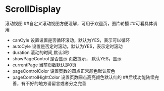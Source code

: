 # ScrollDisplay
滚动视图
##自定义滚动视图方便理解，可用于欢迎页，图片轮播
##可看具体调用
* canCyle 设置设置是否循环滚动，默认为YES，表示可以循环
* autoCyle  设置是否定时滚动，默认为YES，表示定时滚动
* duration 滚动的时间,默认3秒
* showPageControl 是否显示 页数提示， 默认YES，显示
* currentPage 当前页数默认是0页
* pageControlColor  设置页数的圆点正常颜色默认灰色
*  pageControlHightColor 设置页数圆点高亮颜色默认红的
##后续功能陆续完善，有不好的地方请留言或者分之完善

